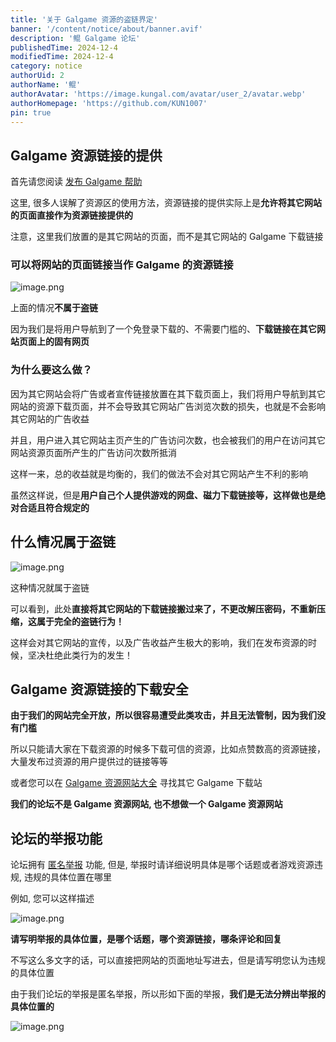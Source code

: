 ```yaml
---
title: '关于 Galgame 资源的盗链界定'
banner: '/content/notice/about/banner.avif'
description: '鲲 Galgame 论坛'
publishedTime: 2024-12-4
modifiedTime: 2024-12-4
category: notice
authorUid: 2
authorName: '鲲'
authorAvatar: 'https://image.kungal.com/avatar/user_2/avatar.webp'
authorHomepage: 'https://github.com/KUN1007'
pin: true
---
```


## Galgame 资源链接的提供

首先请您阅读 [发布 Galgame 帮助](/doc/notice/galgame-publish-help)

这里, 很多人误解了资源区的使用方法，资源链接的提供实际上是**允许将其它网站的页面直接作为资源链接提供的**

注意，这里我们放置的是其它网站的页面，而不是其它网站的 Galgame 下载链接

### 可以将网站的页面链接当作 Galgame 的资源链接

![image.png](https://image.kungal.com/topic/user_2/%E9%B2%B2-1718945695874.webp)

上面的情况**不属于盗链**

因为我们是将用户导航到了一个免登录下载的、不需要门槛的、**下载链接在其它网站页面上的固有网页**

### 为什么要这么做？

因为其它网站会将广告或者宣传链接放置在其下载页面上，我们将用户导航到其它网站的资源下载页面，并不会导致其它网站广告浏览次数的损失，也就是不会影响其它网站的广告收益

并且，用户进入其它网站主页产生的广告访问次数，也会被我们的用户在访问其它网站资源页面所产生的广告访问次数所抵消

这样一来，总的收益就是均衡的，我们的做法不会对其它网站产生不利的影响

虽然这样说，但是**用户自己个人提供游戏的网盘、磁力下载链接等，这样做也是绝对合适且符合规定的**

## 什么情况属于盗链

![image.png](https://image.kungal.com/topic/user_2/%E9%B2%B2-1718946374910.webp)

这种情况就属于盗链

可以看到，此处**直接将其它网站的下载链接搬过来了，不更改解压密码，不重新压缩，这属于完全的盗链行为！**

这样会对其它网站的宣传，以及广告收益产生极大的影响，我们在发布资源的时候，坚决杜绝此类行为的发生！

## Galgame 资源链接的下载安全

**由于我们的网站完全开放，所以很容易遭受此类攻击，并且无法管制，因为我们没有门槛**

所以只能请大家在下载资源的时候多下载可信的资源，比如点赞数高的资源链接，大量发布过资源的用户提供过的链接等等

或者您可以在 [Galgame 资源网站大全](/doc/notice/galgame-resource-website) 寻找其它 Galgame 下载站

**我们的论坛不是 Galgame 资源网站, 也不想做一个 Galgame 资源网站**

## 论坛的举报功能

论坛拥有 [匿名举报](/report) 功能, 但是, 举报时请详细说明具体是哪个话题或者游戏资源违规, 违规的具体位置在哪里

例如, 您可以这样描述

![image.png](https://image.kungal.com/topic/user_2/%E9%B2%B2-1718947232117.webp)

**请写明举报的具体位置，是哪个话题，哪个资源链接，哪条评论和回复**

不写这么多文字的话，可以直接把网站的页面地址写进去，但是请写明您认为违规的具体位置

由于我们论坛的举报是匿名举报，所以形如下面的举报，**我们是无法分辨出举报的具体位置的**

![image.png](https://image.kungal.com/topic/user_2/%E9%B2%B2-1718948364091.webp)
